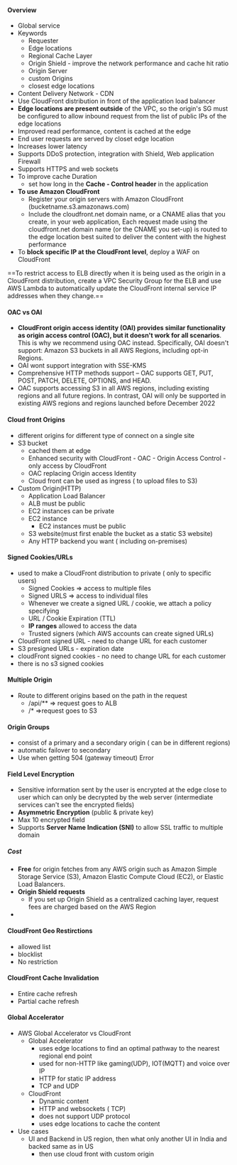 #### Overview 
- Global service
- Keywords
	- Requester
	- Edge locations
	- Regional Cache Layer
	- Origin Shield - improve the network performance and cache hit ratio 
	- Origin Server
	- custom Origins
	- closest edge locations
- Content Delivery Network - CDN
- Use CloudFront distribution in front of the application load balancer
- **Edge locations are present outside** of the VPC, so the origin's SG must be configured to allow inbound request from the list of public IPs of the edge locations 
- Improved read performance, content is cached at the edge
- End user requests are served by closet edge location
- Increases lower latency
- Supports DDoS protection, integration with Shield, Web application Firewall
- Supports HTTPS and web sockets
- To improve cache Duration
	- set how long in the **Cache - Control header** in the application
- **To use Amazon CloudFront**
	- Register your origin servers with Amazon CloudFront (bucketname.s3.amazonaws.com)
	-  Include the cloudfront.net domain name, or a CNAME alias that you create, in your web application, Each request made using the cloudfront.net domain name (or the CNAME you set-up) is routed to the edge location best suited to deliver the content with the highest performance
- To **block specific IP at the CloudFront level**, deploy a WAF on CloudFront

==To restrict access to ELB directly when it is being used as the origin in a CloudFront distribution, create a VPC Security Group for the ELB and use AWS Lambda to automatically update the CloudFront internal service IP addresses when they change.==
#### OAC vs OAI
- **CloudFront origin access identity (OAI) provides similar functionality as origin access control (OAC), but it doesn't work for all scenarios**. This is why we recommend using OAC instead. Specifically, OAI doesn't support: Amazon S3 buckets in all AWS Regions, including opt-in Regions.
- OAI wont support integration with SSE-KMS
-  Comprehensive HTTP methods support – OAC supports GET, PUT, POST, PATCH, DELETE, OPTIONS, and HEAD.
- OAC supports accessing S3 in all AWS regions, including existing regions and all future regions. In contrast, OAI will only be supported in existing AWS regions and regions launched before December 2022
#### Cloud front Origins
- different origins for different type of connect on a single site
- S3 bucket
	- cached them at edge
	- Enhanced security with CloudFront - OAC - Origin Access Control - only access by CloudFront
	- OAC replacing Origin access Identity
	- Cloud front can be used as ingress ( to upload files to S3)
- Custom Origin(HTTP)
	- Application Load Balancer
	- ALB must be public
	- EC2 instances can be private
	- EC2 instance
		- EC2 instances must be public
	- S3 website(must first enable the bucket as a static S3 website)
	- Any HTTP backend you want ( including on-premises)

#### Signed Cookies/URLs

- used to make a CloudFront distribution to private ( only to specific users)
	- Signed Cookies => access to multiple files
	- Signed URLS => access to individual files
	- Whenever we create a signed URL / cookie, we attach a policy specifying
	-  URL / Cookie Expiration (TTL)
	- **IP ranges** allowed to access the data
	- Trusted signers (which AWS accounts can create signed URLs)
- CloudFront signed URL - need to change URL for each customer
- S3 presigned URLs - expiration date
- cloudFront signed cookies - no need to change URL for each customer
- there is no s3 signed cookies
#### Multiple Origin
- Route to different origins based on the path in the request
	- /api/** => request goes to ALB
	-  /* =>request goes to S3
#### Origin Groups
- consist of a primary and a secondary origin ( can be in different regions)
- automatic failover to secondary
- Use when getting 504 (gateway timeout) Error
#### Field Level Encryption
- Sensitive information sent by the user is encrypted at the edge close to user which can only be decrypted by the web server (intermediate services can't see the encrypted fields)
-  **Asymmetric Encryption** (public & private key)
-  Max 10 encrypted field
- Supports **Server Name Indication (SNI)** to allow SSL traffic to multiple domain
##### Cost
- **Free** for origin fetches from any AWS origin such as Amazon Simple Storage Service (S3), Amazon Elastic Compute Cloud (EC2), or Elastic Load Balancers.
- **Origin Shield requests**
	- If you set up Origin Shield as a centralized caching layer, request fees are charged based on the AWS Region
- 
#### CloudFront Geo Restirctions
- allowed list 
- blocklist
- No restriction
#### CloudFront Cache Invalidation
- Entire cache refresh
- Partial cache refresh

#### Global Accelerator
- AWS Global Accelerator vs CloudFront
	- Global Accelerator
		- uses edge locations to find an optimal pathway to the nearest regional end point
		- used for non-HTTP like gaming(UDP), IOT(MQTT) and voice over IP
		- HTTP for static IP address
		- TCP and UDP
	- CloudFront
		- Dynamic content
		- HTTP and websockets ( TCP)
		- does not support UDP protocol
		- uses edge locations to cache the content
- Use cases
	- UI and Backend in US region, then what only another UI in India and backed same as in US 
		- then use cloud front with custom origin